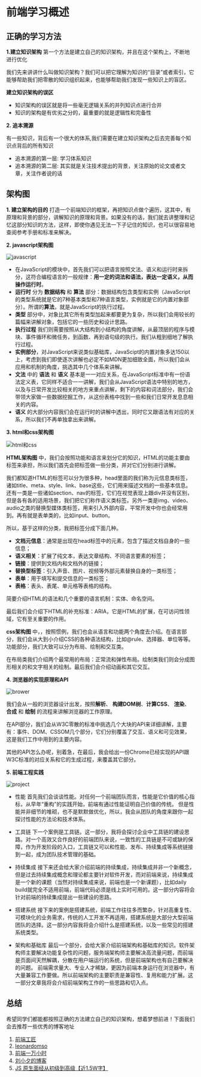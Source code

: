 # 前端学习概述

## 正确的学习方法
**1.建立知识架构**
第一个方法是建立自己的知识架构，并且在这个架构上，不断地进行优化

我们先来讲讲什么叫做知识架构？我们可以把它理解为知识的“目录”或者索引，它能够帮助我们把零散的知识组织起来，也能够帮助我们发现一些知识上的盲区。

**建立知识架构的误区**
+ 知识架构的误区就是将一些毫无逻辑关系的并列知识点进行合并
+ 知识的架构是有优劣之分的，最重要的就是逻辑性和完备性


**2. 追本溯源**

有一些知识，背后有一个很大的体系,我们需要在建立知识架构之后去完善每个知识点背后的所有知识

+ 追本溯源的第一层: 学习体系知识
+ 追本溯源的第二层: 其实就是关注技术提出的背景，关注原始的论文或者文章，关注作者说的话

## 架构图
**1. 建立架构的目的**
打造一个前端知识的框架，再把知识点做个遍历，这其中，有原理和背景的部分，讲解知识的原理和背景。如果没有的话，我们就去讲整理和记忆这部分知识的方法，这样，即使你遇见无法一下子记住的知识，也可以很容易地查阅参考手册和标准来解决。

**2. javascript架构图**

<img :src="$withBase('/javascript.png')" alt="javascript">

+ 在JavaScript的模块中，首先我们可以把语言按照文法、语义和运行时来拆分，这符合编程语言的一般规律：**用一定的词法和语法，表达一定语义，从而操作运行时**。
+ **运行时** 分为 **数据结构** 和 **算法** 部分：数据结构包含类型和实例（JavaScript的类型系统就是它的7种基本类型和7种语言类型，实例就是它的内置对象部分）。所谓的**算法**，就是JavaScript的执行过程。
+ **类型** 部分中，对象比其它所有类型加起来都要更为复杂，所以我们会用较长的篇幅来讲解对象，包括它的一些历史和设计思路。
+ **执行过程** 我们则需要按照从大结构到小结构的角度讲解，从最顶层的程序与模块、事件循环和微任务，到函数、再到语句级的执行。我们从粗到细地了解执行过程。
+ **实例部分**，对JavaScript来说类似基础库，JavaScipt的内置对象多达150以上，考虑到我们即使逐次讲解也必定不如MDN更加细致全面，所以我们会从应用和机制的角度，挑选其中几个体系来讲解。
+ **文法** 中的 **语法** 和 **语义** 基本是一一对应关系，在JavaScript标准中有一份语法定义表，它同样不适合一一讲解，我们会从JavaScript语法中特别的地方，以及与日常开发比较相关的地方来重点讲解，剩下的内容和词法部分，我们会带领大家做一些数据挖掘工作，从这份表格中找到一些和我们日常开发息息相关的内容。
+ **语义** 的大部分内容我们会在运行时的讲解中透出，同时它又跟语法有对应的关系，所以我们不再单独拿出来讲解。


**3. html和css架构图**

<img :src="$withBase('/html_css.png')" alt="html和css">

**HTML架构图** 中，我们会按照功能和语言来划分它的知识，HTML的功能主要由标签来承担，所以我们首先会把标签做一些分类，并对它们分别进行讲解。

我们都知道HTML的标签可以分为很多种，head里面的我们称为元信息类标签，诸如title、meta、style、link、base这些，它们用来描述文档的一些基本信息。还有一类是一些诸如section、nav的标签，它们在视觉表现上跟div并没有区别，但是各有各的适用场景，我们把它们称作语义类标签。另外一类是img、video、audio之类的替换型媒体类标签，用来引入外部内容，平常开发中你也会经常用到。再有就是表单类的，比如input、button。

所以，基于这样的分类，我把标签分成下面几种。
+ **文档元信息**：通常是出现在head标签中的元素，包含了描述文档自身的一些信息；
+ **语义相关**：扩展了纯文本，表达文章结构、不同语言要素的标签；
+ **链接**：提供到文档内和文档外的链接；
+ **替换型标签**：引入声音、图片、视频等外部元素替换自身的一类标签；
+ **表单**：用于填写和提交信息的一类标签；
+ **表格**：表头、表尾、单元格等表格的结构。

简要介绍HTML的语法和几个重要的语言机制：实体、命名空间。

最后我们会介绍下HTML的补充标准：ARIA，它是HTML的扩展，在可访问性领域，它有至关重要的作用。

**css架构图** 中，，按照惯例，我们也会从语言和功能两个角度去介绍。在语言部分，我们会从大到小介绍CSS的各种语法结构，比如@rule、选择器、单位等等。功能部分，我们大致可以分为布局、绘制和交互类。

在布局类我们介绍两个最常用的布局：正常流和弹性布局。绘制类我们则会分成图形相关的和文字相关的绘制。最后我们会介绍动画和其它交互。

**4. 浏览器的实现原理和API**

<img :src="$withBase('/brower.png')" alt="brower">

我们会从一般的浏览器设计出发，按照**解析**、 **构建DOM树**、**计算CSS**、 **渲染**、 **合成** 和 **绘制** 的流程来讲解浏览器的工作原理。

在API部分，我们会从W3C零散的标准中挑选几个大块的API来详细讲解，主要有：事件、DOM、CSSOM几个部分，它们分别覆盖了交互、语义和可见效果，这是我们工作中用到的主要内容。

其他的API怎么办呢，别着急，在最后，我会给出一份Chrome已经实现的API跟W3C标准的对应关系和它的生成过程，来覆盖其它部分。

**5. 前端工程实践**

<img :src="$withBase('/project.jpg')" alt="project">

+ 性能
首先我们会谈谈性能。对任何一个前端团队而言，性能是它价值的核心指标，从早年“重构”的实践开始，前端有通过性能证明自己价值的传统。
但是性能并非细节的堆砌，也不是默默做优化，所以，我会从团队的角度来跟你一起探讨性能的方法论和技术体系。

+ 工具链
下一个案例是工具链。这一部分，我将会探讨企业中工具链的建设思路。对一个高效又合作良好的前端团队来说，一致性的工具链是不可或缺的保障，作为开发阶段的入口，工具链又可以和性能、发布、持续集成等系统链接到一起，成为团队技术管理的基础。

+ 持续集成
接下来还会给大家介绍前端的持续集成，持续集成并非一个新概念，但是过去持续集成概念和理论都主要针对软件开发，而对前端来说，持续集成是一个新的课题（当然对持续集成来说，前端也是一个新课题），比如daily build就完全不适用前端，前端代码必须是线上实时可用的。这一部分内容将会针对前端的持续集成提出一些建设的思路。

+ 搭建系统
接下来的案例是搭建系统，前端工作往往多而繁杂，针对高重复性、可模块化的业务需求，传统的人工开发不再适用，搭建系统是大部分大型前端团队的选择。这一部分内容我将会介绍什么是搭建系统，以及一些常见的搭建系统类型。

+ 架构和基础库
最后一个部分，会给大家介绍前端架构和基础库的知识。软件架构师主要解决功能复杂性的问题，服务端架构师主要解决高流量问题，而前端是页面间天然解耦，分散在用户端运行的系统，但是前端架构也有自己要解决的问题。
前端需求量大、专业人才稀缺，更因为前端本身运行在浏览器中，有大量兼容工作要做。所以前端架构的主要职责是兼容性、复用和能力扩展。这一部分文章我将会介绍前端架构工作的一些思路和切入点。


## 总结
希望同学们都能都按照正确的方法建立自己的知识架构，想着梦想前进！下面我们会去推荐一些优秀的博客地址
1. [前端工匠](https://github.com/ljianshu/Blog)
2. [leonardomso](https://github.com/stephentian/33-js-concepts)
3. [前端一万小时](https://juejin.im/post/5ce4171ff265da1bd04eb4f3#heading-5)
4. [刘小夕的博客](https://juejin.im/user/5c6256596fb9a049bd42c770)
5. [JS 原生面经从初级到高级【近1.5W字】](https://juejin.im/post/5daeefc8e51d4524f007fb15)
